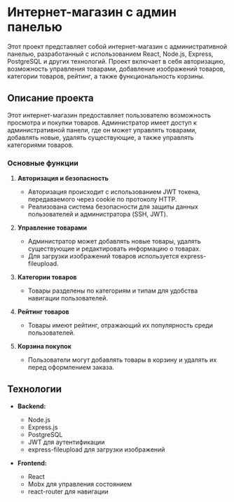 # Интернет-магазин с админ панелью

Этот проект представляет собой интернет-магазин с административной панелью, разработанный с использованием React, Node.js, Express, PostgreSQL и других технологий. Проект включает в себя авторизацию, возможность управления товарами, добавление изображений товаров, категории товаров, рейтинг, а также функциональность корзины.

## Описание проекта

Этот интернет-магазин предоставляет пользователю возможность просмотра и покупки товаров. Администратор имеет доступ к административной панели, где он может управлять товарами, добавлять новые, удалять существующие, а также управлять категориями товаров.

### Основные функции

1. **Авторизация и безопасность**
    - Авторизация происходит с использованием JWT токена, передаваемого через cookie по протоколу HTTP.
    - Реализована система безопасности для защиты данных пользователей и администратора (SSH, JWT).

2. **Управление товарами**
    - Администратор может добавлять новые товары, удалять существующие и редактировать информацию о товарах.
    - Для загрузки изображений товаров используется express-fileupload.

3. **Категории товаров**
    - Товары разделены по категориям и типам для удобства навигации пользователей.

4. **Рейтинг товаров**
    - Товары имеют рейтинг, отражающий их популярность среди пользователей.

5. **Корзина покупок**
    - Пользователи могут добавлять товары в корзину и удалять их перед оформлением заказа.

## Технологии

- **Backend:**
    - Node.js
    - Express.js
    - PostgreSQL
    - JWT для аутентификации
    - express-fileupload для загрузки изображений

- **Frontend:**
    - React
    - Mobx для управления состоянием
    - react-router для навигации

[//]: # (## Установка)

[//]: # ()
[//]: # (1. Клонируйте репозиторий:)

[//]: # ()
[//]: # (   ```bash)

[//]: # (   git clone https://github.com/your_username/your_project.git)

[//]: # (Перейдите в каталог проекта:)

[//]: # ()
[//]: # (bash)



[//]: # (cd your_project)

[//]: # (Установите зависимости для сервера:)

[//]: # ()
[//]: # (bash)



[//]: # (cd server)

[//]: # (npm install)

[//]: # (Установите зависимости для клиента:)

[//]: # ()
[//]: # (bash)



[//]: # (cd client)

[//]: # (npm install)

[//]: # (Настройка базы данных)

[//]: # (Создайте базу данных PostgreSQL для проекта.)

[//]: # ()
[//]: # (В файле server/config/dbConfig.js укажите параметры подключения к вашей базе данных.)

[//]: # ()
[//]: # (Запустите миграции для создания таблиц в базе данных:)

[//]: # ()
[//]: # (bash)



[//]: # (cd server)

[//]: # (npm run migrate)

[//]: # (Настройка сервера)

[//]: # (В файле server/config/config.js укажите секретный ключ для генерации JWT токенов.)

[//]: # ()
[//]: # (Запустите сервер:)

[//]: # ()
[//]: # (bash)



[//]: # (cd server)

[//]: # (npm start)

[//]: # (Сервер будет запущен по адресу http://localhost:3001.)

[//]: # ()
[//]: # (Настройка клиента)

[//]: # (В файле client/src/config.js укажите базовый URL для взаимодействия с сервером.)

[//]: # ()
[//]: # (Запустите клиентскую часть:)

[//]: # ()
[//]: # (bash)



[//]: # (cd client)

[//]: # (npm start)

[//]: # (Клиент будет доступен по адресу http://localhost:3000.)
